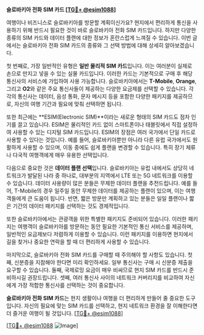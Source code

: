 **슬로바키아 전화 SIM 카드 [[TG💪+ @esim1088](https://t.me/s/esim1088)]**

여행이나 비즈니스로 슬로바키아를 방문할 계획이신가요? 현지에서 편리하게 통신을 사용하기 위해 반드시 필요한 것이 바로 슬로바키아 전화 SIM 카드입니다. 하지만 다양한 종류의 SIM 카드와 데이터 플랜에 대한 정보가 혼란스럽게 느껴질 수 있습니다. 이번 글에서는 슬로바키아 전화 SIM 카드의 종류와 그 선택 방법에 대해 상세히 알아보겠습니다.

첫 번째로, 가장 일반적인 유형은 **일반 물리적 SIM 카드**입니다. 이는 여러분이 실제로 손으로 만지고 넣을 수 있는 실물 카드입니다. 이러한 카드는 기본적으로 구매 후 해당 통신사의 서비스에 가입하여 사용 가능합니다. 슬로바키아에서는 **T-Mobile**, **Orange**, 그리고 **O2**와 같은 주요 통신사들이 제공하는 다양한 요금제를 선택할 수 있습니다. 각각의 통신사는 데이터, 음성 통화, 문자 메시지 등을 포함한 다양한 패키지를 제공하므로, 자신의 여행 기간과 필요에 맞춰 선택하면 됩니다.

또한 최근에는 **ESIM(Electronic SIM)**이라는 새로운 형태의 SIM 카드도 점차 인기를 끌고 있습니다. ESIM은 물리적인 카드 없이 스마트폰이나 태블릿에서 직접 설정하여 사용할 수 있는 디지털 SIM 카드입니다. ESIM의 장점은 여러 국가에서 단일 카드로 사용할 수 있다는 것입니다. 예를 들어, 슬로바키아뿐만 아니라 다른 유럽 국가에서도 원활하게 사용할 수 있으며, 이동 중에도 쉽게 플랜을 변경할 수 있습니다. 특히 장기 체류나 다국적 여행객에게 매우 유용한 선택입니다.

다음으로 중요한 것은 **데이터 플랜 선택**입니다. 슬로바키아는 유럽 내에서도 상당히 네트워크가 발달된 나라 중 하나로, 대부분의 지역에서 LTE 또는 5G 네트워크를 이용할 수 있습니다. 데이터 사용량이 많은 분들은 무제한 데이터 플랜을 추천드립니다. 예를 들어, T-Mobile의 경우 일주일 동안 무제한 데이터를 제공하는 플랜이 있으며, 이는 여행객들에게 큰 도움이 됩니다. 반면, 짧은 방문만 계획하고 있는 분들은 일일 플랜이나 짧은 기간의 데이터 패키지를 선택하는 것도 경제적입니다.

또한 슬로바키아에서는 관광객을 위한 특별한 패키지도 준비되어 있습니다. 이러한 패키지는 여행객이 슬로바키아를 방문하는 동안 필요한 기본적인 통신 서비스를 제공하며, 일반적인 요금제보다 저렴하게 이용할 수 있습니다. 이런 패키지를 이용하면 현지에서 길을 찾거나 중요한 연락을 할 때 더 편리하게 사용할 수 있습니다.

마지막으로, 슬로바키아 전화 SIM 카드를 구매할 때 주의해야 할 사항도 있습니다. 첫째, 신분증을 지참해야 한다면 미리 확인하세요. 일부 통신사는 구매 시 신분증 제출을 요구할 수 있습니다. 둘째, 국제로밍 요금이 매우 비싸므로 현지 SIM 카드를 반드시 준비하시길 권장드립니다. 셋째, 여러 통신사 사이의 네트워크 커버리지를 비교하여 자신에게 가장 적합한 통신사를 선택하는 것이 중요합니다.

**슬로바키아 전화 SIM 카드**는 현지 생활이나 여행을 더 편리하게 만들어 줄 중요한 도구입니다. 자신의 필요에 맞는 SIM 카드를 선택하고, 현지 네트워크 환경을 잘 이해한다면 더 즐거운 여행이 될 것입니다. [[TG💪+ @esim1088](https://t.me/s/esim1088)]

[[TG💪+ @esim1088](https://t.me/s/esim1088) ![Image](https://i.postimg.cc/Y0z9fWf4/image.png)]
